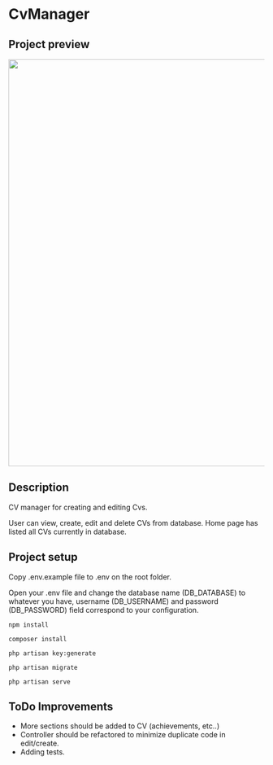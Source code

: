 

# CvManager

## Project preview
<img src="https://media.giphy.com/media/wUDW5DJl8GD9frkUiC/giphy.gif" width="800">

## Description

CV manager for creating and editing Cvs.

User can view, create, edit and delete CVs from database. Home page has listed all CVs currently in database. 

## Project setup

Copy .env.example file to .env on the root folder.

Open your .env file and change the database name (DB_DATABASE) to whatever you have, username (DB_USERNAME) and password (DB_PASSWORD) field correspond to your configuration.

```
npm install

composer install

php artisan key:generate

php artisan migrate

php artisan serve
```

## ToDo Improvements
- More sections should be added to CV (achievements, etc..)
- Controller should be refactored to minimize duplicate code in edit/create.
- Adding tests.


